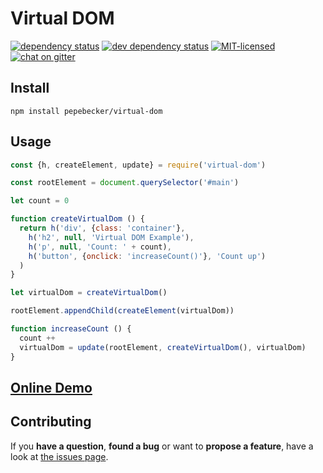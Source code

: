 # Virtual DOM

[![dependency status](https://img.shields.io/david/pepebecker/virtual-dom.svg)](https://david-dm.org/pepebecker/virtual-dom)
[![dev dependency status](https://img.shields.io/david/dev/pepebecker/virtual-dom.svg)](https://david-dm.org/pepebecker/virtual-dom#info=devDependencies)
[![MIT-licensed](https://img.shields.io/github/license/pepebecker/virtual-dom.svg)](https://opensource.org/licenses/MIT)
[![chat on gitter](https://badges.gitter.im/pepebecker.svg)](https://gitter.im/pepebecker)

## Install

```shell
npm install pepebecker/virtual-dom
```

## Usage

```js
const {h, createElement, update} = require('virtual-dom')

const rootElement = document.querySelector('#main')

let count = 0

function createVirtualDom () {
  return h('div', {class: 'container'},
    h('h2', null, 'Virtual DOM Example'),
    h('p', null, 'Count: ' + count),
    h('button', {onclick: 'increaseCount()'}, 'Count up')
  )
}

let virtualDom = createVirtualDom()

rootElement.appendChild(createElement(virtualDom))

function increaseCount () {
  count ++
  virtualDom = update(rootElement, createVirtualDom(), virtualDom)
}
```

## [Online Demo](https://cdn.rawgit.com/pepebecker/virtual-dom/master/example/index.html)

## Contributing

If you **have a question**, **found a bug** or want to **propose a feature**, have a look at [the issues page](https://github.com/pepebecker/virtual-dom/issues).